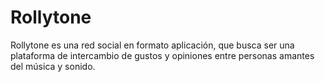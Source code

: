 # Rollytone
 Rollytone es una red social en formato aplicación, que busca ser una plataforma de intercambio de gustos y opiniones entre personas amantes del música y sonido.
